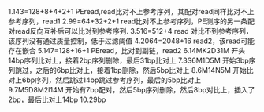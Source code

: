 1.143=128+8+4+2+1
PEread,read比对不上参考序列，其配对read同样比对不上参考序列，read1
2.99=64+32+2+1 read比对不上参考序列，PE测序的另一条配对read反向互补后可以比对到参考序列.
3.516=512+4 
read 对比不到参考序列，该序列没有通过质量控制，低于过滤阈值
4.2064=2048+16 read2，该read可能存在嵌合
5.147=128+16+1 PEread，比对到副链，read2
6.14MK2D31M 开头14bp序列比对上，接着2bp序列删除，最后31bp比对上
7.3S6M1D5M 开始3bp序列跳过，之后的6bp比对上，接着1bp删除，然后5bp比对上
8.6M14N5M 开始比对上6bp序列，然后跳过14bp跳过参考序列，最后的5bp比对上
9.7M5D8M2I14M 开始有7bp配对，然后5bp序列删除，然后8bp对比上，插入了2bp，最后比对上14bp
10.29bp
